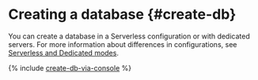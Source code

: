 # Creating a database {#create-db}

You can create a database in a Serverless configuration or with dedicated servers. For more information about differences in configurations, see [Serverless and Dedicated modes](../../concepts/serverless_and_dedicated.md).

{% include [create-db-via-console](../_includes/create-db-via-console.md) %}
